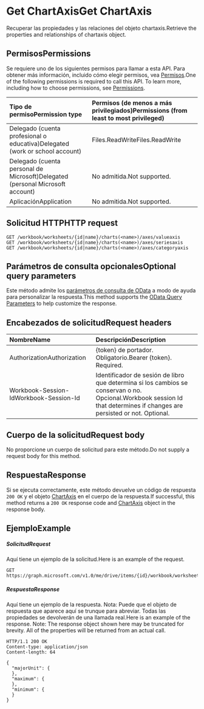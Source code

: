 # <a name="get-chartaxis"></a><span data-ttu-id="5367a-101">Get ChartAxis</span><span class="sxs-lookup"><span data-stu-id="5367a-101">Get ChartAxis</span></span>

<span data-ttu-id="5367a-102">Recuperar las propiedades y las relaciones del objeto chartaxis.</span><span class="sxs-lookup"><span data-stu-id="5367a-102">Retrieve the properties and relationships of chartaxis object.</span></span>
## <a name="permissions"></a><span data-ttu-id="5367a-103">Permisos</span><span class="sxs-lookup"><span data-stu-id="5367a-103">Permissions</span></span>
<span data-ttu-id="5367a-p101">Se requiere uno de los siguientes permisos para llamar a esta API. Para obtener más información, incluido cómo elegir permisos, vea [Permisos](../../../concepts/permissions_reference.md).</span><span class="sxs-lookup"><span data-stu-id="5367a-p101">One of the following permissions is required to call this API. To learn more, including how to choose permissions, see [Permissions](../../../concepts/permissions_reference.md).</span></span>

|<span data-ttu-id="5367a-106">Tipo de permiso</span><span class="sxs-lookup"><span data-stu-id="5367a-106">Permission type</span></span>      | <span data-ttu-id="5367a-107">Permisos (de menos a más privilegiados)</span><span class="sxs-lookup"><span data-stu-id="5367a-107">Permissions (from least to most privileged)</span></span>              |
|:--------------------|:---------------------------------------------------------|
|<span data-ttu-id="5367a-108">Delegado (cuenta profesional o educativa)</span><span class="sxs-lookup"><span data-stu-id="5367a-108">Delegated (work or school account)</span></span> | <span data-ttu-id="5367a-109">Files.ReadWrite</span><span class="sxs-lookup"><span data-stu-id="5367a-109">Files.ReadWrite</span></span>    |
|<span data-ttu-id="5367a-110">Delegado (cuenta personal de Microsoft)</span><span class="sxs-lookup"><span data-stu-id="5367a-110">Delegated (personal Microsoft account)</span></span> | <span data-ttu-id="5367a-111">No admitida.</span><span class="sxs-lookup"><span data-stu-id="5367a-111">Not supported.</span></span>    |
|<span data-ttu-id="5367a-112">Aplicación</span><span class="sxs-lookup"><span data-stu-id="5367a-112">Application</span></span> | <span data-ttu-id="5367a-113">No admitida.</span><span class="sxs-lookup"><span data-stu-id="5367a-113">Not supported.</span></span> |

## <a name="http-request"></a><span data-ttu-id="5367a-114">Solicitud HTTP</span><span class="sxs-lookup"><span data-stu-id="5367a-114">HTTP request</span></span>
<!-- { "blockType": "ignored" } -->
```http
GET /workbook/worksheets/{id|name}/charts(<name>)/axes/valueaxis
GET /workbook/worksheets/{id|name}/charts(<name>)/axes/seriesaxis
GET /workbook/worksheets/{id|name}/charts(<name>)/axes/categoryaxis
```
## <a name="optional-query-parameters"></a><span data-ttu-id="5367a-115">Parámetros de consulta opcionales</span><span class="sxs-lookup"><span data-stu-id="5367a-115">Optional query parameters</span></span>
<span data-ttu-id="5367a-116">Este método admite los [parámetros de consulta de OData](http://developer.microsoft.com/en-us/graph/docs/overview/query_parameters) a modo de ayuda para personalizar la respuesta.</span><span class="sxs-lookup"><span data-stu-id="5367a-116">This method supports the [OData Query Parameters](http://developer.microsoft.com/en-us/graph/docs/overview/query_parameters) to help customize the response.</span></span>

## <a name="request-headers"></a><span data-ttu-id="5367a-117">Encabezados de solicitud</span><span class="sxs-lookup"><span data-stu-id="5367a-117">Request headers</span></span>
| <span data-ttu-id="5367a-118">Nombre</span><span class="sxs-lookup"><span data-stu-id="5367a-118">Name</span></span>      |<span data-ttu-id="5367a-119">Descripción</span><span class="sxs-lookup"><span data-stu-id="5367a-119">Description</span></span>|
|:----------|:----------|
| <span data-ttu-id="5367a-120">Authorization</span><span class="sxs-lookup"><span data-stu-id="5367a-120">Authorization</span></span>  | <span data-ttu-id="5367a-p102">{token} de portador. Obligatorio.</span><span class="sxs-lookup"><span data-stu-id="5367a-p102">Bearer {token}. Required.</span></span> |
| <span data-ttu-id="5367a-123">Workbook-Session-Id</span><span class="sxs-lookup"><span data-stu-id="5367a-123">Workbook-Session-Id</span></span>  | <span data-ttu-id="5367a-p103">Identificador de sesión de libro que determina si los cambios se conservan o no. Opcional.</span><span class="sxs-lookup"><span data-stu-id="5367a-p103">Workbook session Id that determines if changes are persisted or not. Optional.</span></span>|

## <a name="request-body"></a><span data-ttu-id="5367a-126">Cuerpo de la solicitud</span><span class="sxs-lookup"><span data-stu-id="5367a-126">Request body</span></span>
<span data-ttu-id="5367a-127">No proporcione un cuerpo de solicitud para este método.</span><span class="sxs-lookup"><span data-stu-id="5367a-127">Do not supply a request body for this method.</span></span>

## <a name="response"></a><span data-ttu-id="5367a-128">Respuesta</span><span class="sxs-lookup"><span data-stu-id="5367a-128">Response</span></span>

<span data-ttu-id="5367a-129">Si se ejecuta correctamente, este método devuelve un código de respuesta `200 OK` y el objeto [ChartAxis](../resources/chartaxis.md) en el cuerpo de la respuesta.</span><span class="sxs-lookup"><span data-stu-id="5367a-129">If successful, this method returns a `200 OK` response code and [ChartAxis](../resources/chartaxis.md) object in the response body.</span></span>
## <a name="example"></a><span data-ttu-id="5367a-130">Ejemplo</span><span class="sxs-lookup"><span data-stu-id="5367a-130">Example</span></span>
##### <a name="request"></a><span data-ttu-id="5367a-131">Solicitud</span><span class="sxs-lookup"><span data-stu-id="5367a-131">Request</span></span>
<span data-ttu-id="5367a-132">Aquí tiene un ejemplo de la solicitud.</span><span class="sxs-lookup"><span data-stu-id="5367a-132">Here is an example of the request.</span></span>
<!-- {
  "blockType": "request",
  "name": "get_chartaxis"
}-->
```http
GET https://graph.microsoft.com/v1.0/me/drive/items/{id}/workbook/worksheets/{id|name}/charts(<name>)/axes/valueaxis
```
##### <a name="response"></a><span data-ttu-id="5367a-133">Respuesta</span><span class="sxs-lookup"><span data-stu-id="5367a-133">Response</span></span>
<span data-ttu-id="5367a-p104">Aquí tiene un ejemplo de la respuesta. Nota: Puede que el objeto de respuesta que aparece aquí se trunque para abreviar. Todas las propiedades se devolverán de una llamada real.</span><span class="sxs-lookup"><span data-stu-id="5367a-p104">Here is an example of the response. Note: The response object shown here may be truncated for brevity. All of the properties will be returned from an actual call.</span></span>
<!-- {
  "blockType": "response",
  "truncated": true,
  "@odata.type": "microsoft.graph.chartaxis"
} -->
```http
HTTP/1.1 200 OK
Content-type: application/json
Content-length: 64

{
  "majorUnit": {
  },
  "maximum": {
  },
  "minimum": {
  }
}
```

<!-- uuid: 8fcb5dbc-d5aa-4681-8e31-b001d5168d79
2015-10-25 14:57:30 UTC -->
<!-- {
  "type": "#page.annotation",
  "description": "Get ChartAxis",
  "keywords": "",
  "section": "documentation",
  "tocPath": ""
}-->